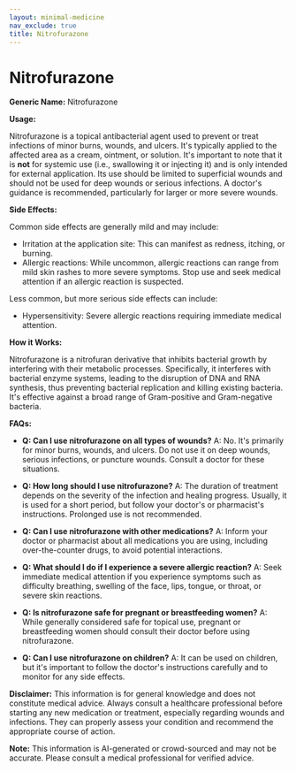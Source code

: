 ```yaml
---
layout: minimal-medicine
nav_exclude: true
title: Nitrofurazone
---
```


# Nitrofurazone

**Generic Name:** Nitrofurazone

**Usage:**

Nitrofurazone is a topical antibacterial agent used to prevent or treat infections of minor burns, wounds, and ulcers.  It's typically applied to the affected area as a cream, ointment, or solution.  It's important to note that it is **not** for systemic use (i.e., swallowing it or injecting it) and is only intended for external application.  Its use should be limited to superficial wounds and should not be used for deep wounds or serious infections.  A doctor's guidance is recommended, particularly for larger or more severe wounds.


**Side Effects:**

Common side effects are generally mild and may include:

* Irritation at the application site:  This can manifest as redness, itching, or burning.
* Allergic reactions: While uncommon, allergic reactions can range from mild skin rashes to more severe symptoms. Stop use and seek medical attention if an allergic reaction is suspected.

Less common, but more serious side effects can include:

* Hypersensitivity:  Severe allergic reactions requiring immediate medical attention.


**How it Works:**

Nitrofurazone is a nitrofuran derivative that inhibits bacterial growth by interfering with their metabolic processes.  Specifically, it interferes with bacterial enzyme systems, leading to the disruption of DNA and RNA synthesis, thus preventing bacterial replication and killing existing bacteria.  It's effective against a broad range of Gram-positive and Gram-negative bacteria.


**FAQs:**

* **Q: Can I use nitrofurazone on all types of wounds?** A: No. It's primarily for minor burns, wounds, and ulcers.  Do not use it on deep wounds, serious infections, or puncture wounds. Consult a doctor for these situations.

* **Q: How long should I use nitrofurazone?** A:  The duration of treatment depends on the severity of the infection and healing progress. Usually, it is used for a short period, but follow your doctor's or pharmacist's instructions.  Prolonged use is not recommended.

* **Q: Can I use nitrofurazone with other medications?** A: Inform your doctor or pharmacist about all medications you are using, including over-the-counter drugs, to avoid potential interactions.

* **Q: What should I do if I experience a severe allergic reaction?** A: Seek immediate medical attention if you experience symptoms such as difficulty breathing, swelling of the face, lips, tongue, or throat, or severe skin reactions.

* **Q: Is nitrofurazone safe for pregnant or breastfeeding women?** A:  While generally considered safe for topical use, pregnant or breastfeeding women should consult their doctor before using nitrofurazone.

* **Q: Can I use nitrofurazone on children?** A:  It can be used on children, but it's important to follow the doctor's instructions carefully and to monitor for any side effects.

**Disclaimer:** This information is for general knowledge and does not constitute medical advice. Always consult a healthcare professional before starting any new medication or treatment, especially regarding wounds and infections.  They can properly assess your condition and recommend the appropriate course of action.


**Note:** This information is AI-generated or crowd-sourced and may not be accurate. Please consult a medical professional for verified advice.